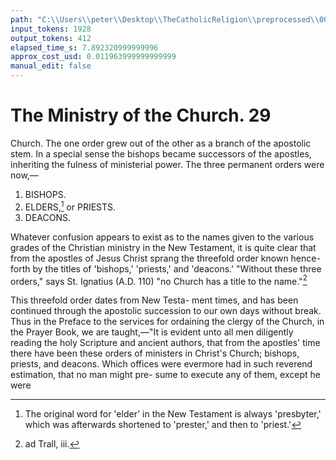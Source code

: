 ```yaml
---
path: "C:\\Users\\peter\\Desktop\\TheCatholicReligion\\preprocessed\\00049.jpg"
input_tokens: 1928
output_tokens: 412
elapsed_time_s: 7.892320999999996
approx_cost_usd: 0.011963999999999999
manual_edit: false
---
```

# The Ministry of the Church. 29

Church. The one order grew out of the other
as a branch of the apostolic stem. In a special
sense the bishops became successors of the
apostles, inheriting the fulness of ministerial
power. The three permanent orders were
now,—

1. BISHOPS.
2. ELDERS,[^1] or PRIESTS.
3. DEACONS.

Whatever confusion appears to exist as to
the names given to the various grades of the
Christian ministry in the New Testament, it
is quite clear that from the apostles of Jesus
Christ sprang the threefold order known hence-
forth by the titles of 'bishops,' 'priests,' and
'deacons.' "Without these three orders," says
St. Ignatius (A.D. 110) "no Church has a title
to the name."[^2]

This threefold order dates from New Testa-
ment times, and has been continued through
the apostolic succession to our own days without
break. Thus in the Preface to the services for
ordaining the clergy of the Church, in the Prayer
Book, we are taught,—"It is evident unto all
men diligently reading the holy Scripture and
ancient authors, that from the apostles' time
there have been these orders of ministers in
Christ's Church; bishops, priests, and deacons.
Which offices were evermore had in such
reverend estimation, that no man might pre-
sume to execute any of them, except he were

[^1]: The original word for 'elder' in the New Testament
is always 'presbyter,' which was afterwards shortened to
'prester,' and then to 'priest.'

[^2]: ad Trall, iii.